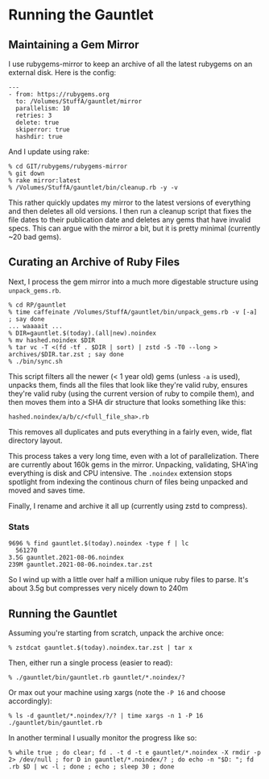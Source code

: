 # Running the Gauntlet

## Maintaining a Gem Mirror

I use rubygems-mirror to keep an archive of all the latest rubygems on
an external disk. Here is the config:

```
---
- from: https://rubygems.org
  to: /Volumes/StuffA/gauntlet/mirror
  parallelism: 10
  retries: 3
  delete: true
  skiperror: true
  hashdir: true
```

And I update using rake:

```
% cd GIT/rubygems/rubygems-mirror
% git down
% rake mirror:latest
% /Volumes/StuffA/gauntlet/bin/cleanup.rb -y -v
```

This rather quickly updates my mirror to the latest versions of
everything and then deletes all old versions. I then run a cleanup
script that fixes the file dates to their publication date and deletes
any gems that have invalid specs. This can argue with the mirror a
bit, but it is pretty minimal (currently ~20 bad gems).

## Curating an Archive of Ruby Files

Next, I process the gem mirror into a much more digestable structure
using `unpack_gems.rb`.

```
% cd RP/gauntlet
% time caffeinate /Volumes/StuffA/gauntlet/bin/unpack_gems.rb -v [-a] ; say done
... waaaait ...
% DIR=gauntlet.$(today).(all|new).noindex
% mv hashed.noindex $DIR
% tar vc -T <(fd -tf . $DIR | sort) | zstd -5 -T0 --long > archives/$DIR.tar.zst ; say done
% ./bin/sync.sh
```

This script filters all the newer (< 1 year old) gems (unless `-a` is
used), unpacks them, finds all the files that look like they're valid
ruby, ensures they're valid ruby (using the current version of ruby to
compile them), and then moves them into a SHA dir structure that looks
something like this:

```
hashed.noindex/a/b/c/<full_file_sha>.rb
```

This removes all duplicates and puts everything in a fairly even,
wide, flat directory layout.

This process takes a very long time, even with a lot of
parallelization. There are currently about 160k gems in the mirror.
Unpacking, validating, SHA'ing everything is disk and CPU intensive.
The `.noindex` extension stops spotlight from indexing the continous
churn of files being unpacked and moved and saves time.

Finally, I rename and archive it all up (currently using zstd to
compress).

### Stats

```
9696 % find gauntlet.$(today).noindex -type f | lc
  561270
3.5G gauntlet.2021-08-06.noindex
239M gauntlet.2021-08-06.noindex.tar.zst
```

So I wind up with a little over half a million unique ruby files to
parse. It's about 3.5g but compresses very nicely down to 240m

## Running the Gauntlet

Assuming you're starting from scratch, unpack the archive once:

```
% zstdcat gauntlet.$(today).noindex.tar.zst | tar x
```

Then, either run a single process (easier to read):

```
% ./gauntlet/bin/gauntlet.rb gauntlet/*.noindex/?
```

Or max out your machine using xargs (note the `-P 16` and choose accordingly):

```
% ls -d gauntlet/*.noindex/?/? | time xargs -n 1 -P 16 ./gauntlet/bin/gauntlet.rb
```

In another terminal I usually monitor the progress like so:

```
% while true ; do clear; fd . -t d -t e gauntlet/*.noindex -X rmdir -p 2> /dev/null ; for D in gauntlet/*.noindex/? ; do echo -n "$D: "; fd .rb $D | wc -l ; done ; echo ; sleep 30 ; done
```
